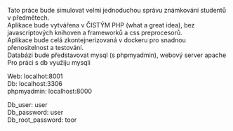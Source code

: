Tato práce bude simulovat velmi jednoduchou správu známkování studentů v předmětech.  
Aplikace bude vytvářena v ČISTÝM PHP (what a great idea), bez javascriptových knihoven a frameworků a css preprocesorů.  
Aplikace bude celá zkontejnerizovaná v dockeru pro snadnou přenositelnost a testování.  
Databázi bude představovat mysql (s phpmyadmin), webový server apache  
Pro práci s db využiju mysqli

Web: localhot:8001  
Db: localhost:3306  
phpmyadmin: localhost:8000

Db_user: user  
Db_password: user  
Db_root_password: toor 
